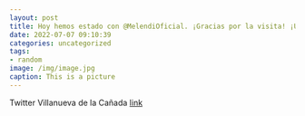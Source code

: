 ```yaml
---
layout: post
title: Hoy hemos estado con @MelendiOficial. ¡Gracias por la visita! ¡Un placer recibirte en VillanuevaDeLaCañada!🤗 httpst.co0SkCi...
date: 2022-07-07 09:10:39
categories: uncategorized
tags:
- random
image: /img/image.jpg
caption: This is a picture
---
```

Twitter Villanueva de la Cañada [link](https://twitter.com/AytoVDLCanada/status/1544700749359316993)
